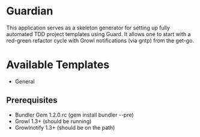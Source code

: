 Guardian
=========
This application serves as a skeleton generator for 
setting up fully automated TDD project templates using 
Guard.  It allows one to start with a red-green refactor
cycle with Growl notifications (via gntp) from the get-go.

Available Templates
===================

* General

Prerequisites
-------------

* Bundler Gem 1.2.0.rc (gem install bundler --pre)
* Growl 1.3+ (should be running)
* Growlnotify 1.3+ (should be on the path)
